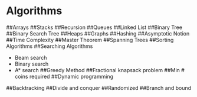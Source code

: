 # Algorithms

##Arrays
##Stacks
##Recursion
##Queues
##Linked List
##Binary Tree
##Binary Search Tree
##Heaps
##Graphs
##Hashing
##Asymptotic Notion
##Time Complexity
##Master Theorem
##Spanning Trees
##Sorting Algorithms
##Searching Algorithms
* Beam search
* Binary search
* A* search
##Greedy Method
##Fractional knapsack problem
##Min # coins required
##Dynamic programming

##Backtracking
##Divide and conquer
##Randomized
##Branch and bound



